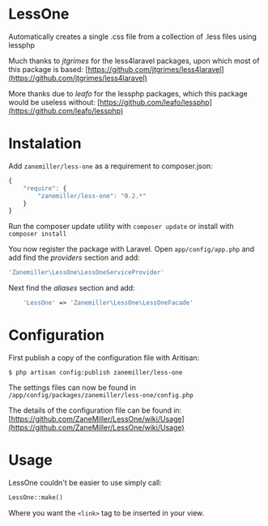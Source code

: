 LessOne
=======

Automatically creates a single .css file from a collection of .less files using lessphp

Much thanks to *jtgrimes* for the less4laravel packages, upon which most of this package is based:
[https://github.com/jtgrimes/less4laravel](https://github.com/jtgrimes/less4laravel)

More thanks due to *leafo* for the lessphp packages, which this package would be useless without:
[https://github.com/leafo/lessphp](https://github.com/leafo/lessphp)

Instalation
===========

Add `zanemiller/less-one` as a requirement to composer.json:
```javascript
{
	"require": {
    	"zanemiller/less-one": "0.2.*"
	}
}
```

Run the composer update utility with `composer update` or install with `composer install`

You now register the package with Laravel.
Open `app/config/app.php` and add find the *providers* section and add:

```php
'Zanemiller\LessOne\LessOneServiceProvider'
```

Next find the *aliases* section and add:

```php
	'LessOne' => 'Zanemiller\LessOne\LessOneFacade'
```

Configuration
=============

First publish a copy of the configuration file with Aritisan:

```
$ php artisan config:publish zanemiller/less-one
```
The settings files can now be found in `/app/config/packages/zanemiller/less-one/config.php`

The details of the configuration file can be found in:
[https://github.com/ZaneMiller/LessOne/wiki/Usage](https://github.com/ZaneMiller/LessOne/wiki/Usage)

Usage
=====

LessOne couldn't be easier to use simply call:

```php
LessOne::make()
```

Where you want the `<link>` tag to be inserted in your view.

